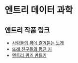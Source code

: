# 엔트리 데이터 과학
## 엔트리 작품 링크
* [사람들의 봄에 즐겨듣는 노래](https://playentry.org/project/619bb7973f0e45958bc6b338)
* [또래 친구들의 평균 키](https://playentry.org/project/6310a2abdaf4ad1afe1ea523)
* [엔트리 퀴즈 만들기](https://playentry.org/project/64c45f67916261002cf12ed9)
